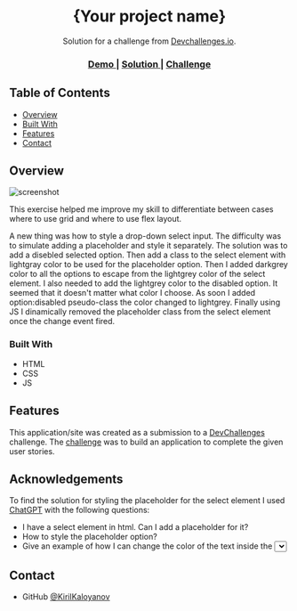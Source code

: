 <!-- Please update value in the {}  -->

<h1 align="center">{Your project name}</h1>

<div align="center">
   Solution for a challenge from  <a href="http://devchallenges.io" target="_blank">Devchallenges.io</a>.
</div>

<div align="center">
  <h3>
    <a href="https://{your-demo-link.your-domain}">
      Demo
    </a>
    <span> | </span>
    <a href="https://{your-url-to-the-solution}">
      Solution
    </a>
    <span> | </span>
    <a href="https://devchallenges.io/challenges/0J1NxxGhOUYVqihwegfO">
      Challenge
    </a>
  </h3>
</div>

<!-- TABLE OF CONTENTS -->

## Table of Contents

- [Overview](#overview)
- [Built With](#built-with)
- [Features](#features)
- [Contact](#contact)

<!-- OVERVIEW -->

## Overview

![screenshot](https://i.ibb.co/99NGGjR/screenshot.png)

This exercise helped me improve my skill to differentiate between cases where to use grid and where to use flex layout. 

A new thing was how to style a drop-down select input. The difficulty was to simulate adding a placeholder and style it separately. The solution was to add a disebled selected option. Then add a class to the select element with lightgray color to be used for the placeholder option. Then I added darkgrey color to all the options to escape from the lightgrey color of the select element. I also needed to add the lightgrey color to the disabled option. It seemed that it doesn't matter what color I choose. As soon I added option:disabled pseudo-class the color changed to lightgrey. Finally using JS I dinamically removed the placeholder class from the select element once the change event fired.

### Built With

<!-- This section should list any major frameworks that you built your project using. Here are a few examples.-->

- HTML
- CSS
- JS

## Features

<!-- List the features of your application or follow the template. Don't share the figma file here :) -->

This application/site was created as a submission to a [DevChallenges](https://devchallenges.io/challenges) challenge. The [challenge](https://devchallenges.io/challenges/0J1NxxGhOUYVqihwegfO) was to build an application to complete the given user stories.


## Acknowledgements

<!-- This section should list any articles or add-ons/plugins that helps you to complete the project. This is optional but it will help you in the future. For exmpale -->

To find the solution for styling the placeholder for the select element I used [ChatGPT](https://chat.openai.com/) with the following questions:
- I have a select element in html. Can I add a placeholder for it?
- How to style the placeholder option?
- Give an example of how I can change the color of the text inside the <select> element when the placeholder is selected?

## Contact

- GitHub [@KirilKaloyanov](https://github.com/KirilKaloyanov)

